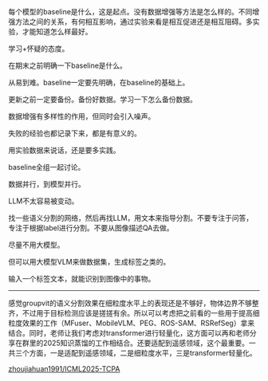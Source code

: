 每个模型的baseline是什么，这是起点。没有数据增强等方法是怎么样的。不同增强方法之间的关系，有何相互影响，通过实验来看是相互促进还是相互阻碍。多实验，才能知道怎么样最好。

学习+怀疑的态度。

在期末之前明确一下baseline是什么。

从易到难。baseline一定要先明确，在baseline的基础上。

更新之前一定要备份。备份好数据。学习一下怎么备份数据。

数据增强有多样性的作用，但同时会引入噪声。

失败的经验也都记录下来，都是有意义的。

用实验数据来说话，还是要多实践。

baseline全组一起讨论。



数据并行，到模型并行。

LLM不太容易被变动。

找一些语义分割的网络，然后再找LLM，用文本来指导分割。不要专注于问答，专注于根据label进行分割。不要从图像描述QA去做。

尽量不用大模型。

但可以用大模型VLM来做数据集，生成标签之类的。

输入一个标签文本，就能识别到图像中的事物。


---

感觉groupvit的语义分割效果在细粒度水平上的表现还是不够好，物体边界不够整齐，不过用于目标检测应该是搓搓有余。所以可以考虑把之前看的一些用于提高细粒度效果的工作（MFuser、MobileVLM、PEG、ROS-SAM、RSRefSeg）拿来结合。同时，老师让我们考虑对transformer进行轻量化，这方面可以再和老师分享在群里的2025知识蒸馏的工作相结合。还要适配到遥感领域，这个最重要。一共三个方面，一是适配到遥感领域，二是细粒度水平，三是transformer轻量化。




[zhoujiahuan1991/ICML2025-TCPA](https://github.com/zhoujiahuan1991/ICML2025-TCPA/tree/master)